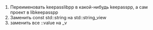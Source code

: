 1. Переименовать keepasslibpp в какой-нибудь keepasspp, а сам проект в libkeepasspp
2. Заменить const std::string на std::string_view
6. заменить все ::value на _v